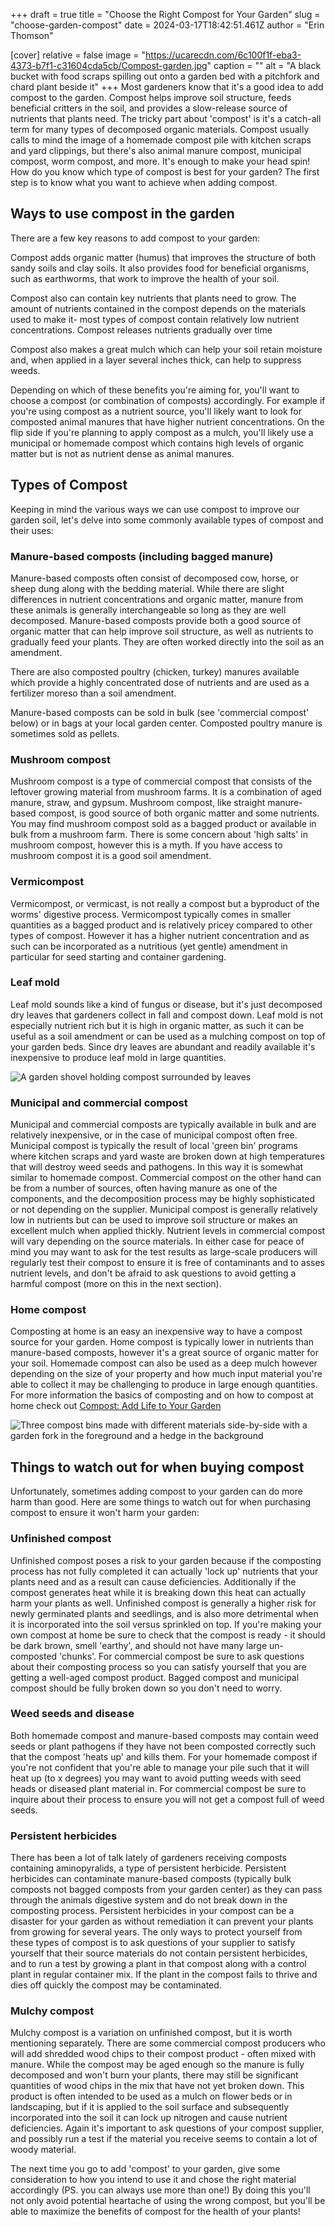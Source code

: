 +++
draft = true
title = "Choose the Right Compost for Your Garden"
slug = "choose-garden-compost"
date = 2024-03-17T18:42:51.461Z
author = "Erin Thomson"

[cover]
relative = false
image = "https://ucarecdn.com/6c100f1f-eba3-4373-b7f1-c31604cda5cb/Compost-garden.jpg"
caption = ""
alt = "A black bucket with food scraps spilling out onto a garden bed with a pitchfork and chard plant beside it"
+++
Most gardeners know that it's a good idea to add compost to the garden. Compost helps improve soil structure, feeds beneficial critters in the soil, and provides a slow-release source of nutrients that plants need. The tricky part about 'compost' is it's a catch-all term for many types of decomposed organic materials. Compost usually calls to mind the image of a homemade compost pile with kitchen scraps and yard clippings, but there's also animal manure compost, municipal compost, worm compost, and more. It's enough to make your head spin! How do you know which type of compost is best for your garden? The first step is to know what you want to achieve when adding compost.[](https://blog.planter.garden/posts/compost-add-life-to-your-garden/)

## Ways to use compost in the garden

There are a few key reasons to add compost to your garden:

Compost adds organic matter (humus) that improves the structure of both sandy soils and clay soils. It also provides food for beneficial organisms, such as earthworms, that work to improve the health of your soil.

Compost also can contain key nutrients that plants need to grow. The amount of nutrients contained in the compost depends on the materials used to make it- most types of compost contain relatively low nutrient concentrations. Compost releases nutrients gradually over time

Compost also makes a great mulch which can help your soil retain moisture and, when applied in a layer several inches thick, can help to suppress weeds.

Depending on which of these benefits you're aiming for, you'll want to choose a compost (or combination of composts) accordingly. For example if you're using compost as a nutrient source, you'll likely want to look for composted animal manures that have higher nutrient concentrations. On the flip side if you're planning to apply compost as a mulch, you'll likely use a municipal or homemade compost which contains high levels of organic matter but is not as nutrient dense as animal manures.

## Types of Compost

Keeping in mind the various ways we can use compost to improve our garden soil, let's delve into some commonly available types of compost and their uses:

### Manure-based composts (including bagged manure)

Manure-based composts often consist of decomposed cow, horse, or sheep dung along with the bedding material. While there are slight differences in nutrient concentrations and organic matter, manure from these animals is generally interchangeable so long as they are well decomposed. Manure-based composts provide both a good source of organic matter that can help improve soil structure, as well as nutrients to gradually feed your plants. They are often worked directly into the soil as an amendment.

There are also composted poultry (chicken, turkey) manures available which provide a highly concentrated dose of nutrients and are used as a fertilizer moreso than a soil amendment. 

Manure-based composts can be sold in bulk (see 'commercial compost' below) or in bags at your local garden center. Composted poultry manure is sometimes sold as pellets.

### Mushroom compost

Mushroom compost is a type of commercial compost that consists of the leftover growing material from mushroom farms. It is a combination of aged manure, straw, and gypsum. Mushroom compost, like straight manure-based compost, is good source of both organic matter and some nutrients. You may find mushroom compost sold as a bagged product or available in bulk from a mushroom farm. There is some concern about 'high salts' in mushroom compost, however this is a myth. If you have access to mushroom compost it is a good soil amendment.

### Vermicompost

Vermicompost, or vermicast, is not really a compost but a byproduct of the worms' digestive process. Vermicompost typically comes in smaller quantities as a bagged product and is relatively pricey compared to other types of compost. However it has a higher nutrient concentration and as such can be incorporated as a nutritious (yet gentle) amendment in particular for seed starting and container gardening.

### Leaf mold

Leaf mold sounds like a kind of fungus or disease, but it's just decomposed dry leaves that gardeners collect in fall and compost down. Leaf mold is not especially nutrient rich but it is high in organic matter, as such it can be useful as a soil amendment or can be used as a mulching compost on top of your garden beds. Since dry leaves are abundant and readily available it's inexpensive to produce leaf mold in large quantities.

![A garden shovel holding compost surrounded by leaves](https://ucarecdn.com/306722b4-de74-4c8c-97e1-35bf61bf65e7/Leaf-compost.jpg)

### Municipal and commercial compost

Municipal and commercial composts are typically available in bulk and are relatively inexpensive, or in the case of municipal compost often free. Municipal compost is typically the result of local 'green bin' programs where kitchen scraps and yard waste are broken down at high temperatures that will destroy weed seeds and pathogens. In this way it is somewhat similar to homemade compost. Commercial compost on the other hand can be from a number of sources, often having manure as one of the components, and the decomposition process may be highly sophisticated or not depending on the supplier. Municipal compost is generally relatively low in nutrients but can be used to improve soil structure or makes an excellent mulch when applied thickly. Nutrient levels in commercial compost will vary depending on the source materials. In either case for peace of mind you may want to ask for the test results as large-scale producers will regularly test their compost to ensure it is free of contaminants and to asses nutrient levels, and don't be afraid to ask questions to avoid getting a harmful compost (more on this in the next section).

### Home compost

Composting at home is an easy an inexpensive way to have a compost source for your garden. Home compost is typically lower in nutrients than manure-based composts, however it's a great source of organic matter for your soil. Homemade compost can also be used as a deep mulch however depending on the size of your property and how much input material you're able to collect it may be challenging to produce in large enough quantities. For more information the basics of composting and on how to compost at home check out [Compost: Add Life to Your Garden](https://blog.planter.garden/posts/compost-add-life-to-your-garden/)

![Three compost bins made with different materials side-by-side with a garden fork in the foreground and a hedge in the background](https://ucarecdn.com/45d916c3-82f1-4c36-8335-fb5a10b5ba49/Home-compost-bins.jpg)

## Things to watch out for when buying compost

Unfortunately, sometimes adding compost to your garden can do more harm than good. Here are some things to watch out for when purchasing compost to ensure it won't harm your garden:

### Unfinished compost

Unfinished compost poses a risk to your garden because if the composting process has not fully completed it can actually 'lock up' nutrients that your plants need and as a result can cause deficiencies. Additionally if the compost generates heat while it is breaking down this heat can actually harm your plants as well. Unfinished compost is generally a higher risk for newly germinated plants and seedlings, and is also more detrimental when it is incorporated into the soil versus sprinkled on top. If you're making your own compost at home be sure to check that the compost is ready - it should be dark brown, smell 'earthy', and should not have many large un-composted 'chunks'. For commercial compost be sure to ask questions about their composting process so you can satisfy yourself that you are getting a well-aged compost product. Bagged compost and municipal compost should be fully broken down so you don't need to worry.

### Weed seeds and disease

Both homemade compost and manure-based composts may contain weed seeds or plant pathogens if they have not been composted correctly such that the compost 'heats up' and kills them. For your homemade compost if you're not confident that you're able to manage your pile such that it will heat up (to x degrees) you may want to avoid putting weeds with seed heads or diseased plant material in. For commercial compost be sure to inquire about their process to ensure you will not get a compost full of weed seeds.

### Persistent herbicides

There has been a lot of talk lately of gardeners receiving composts containing aminopyralids, a type of persistent herbicide. Persistent herbicides can contaminate manure-based composts (typically bulk composts not bagged composts from your garden center) as they can pass through the animals digestive system and do not break down in the composting process. Persistent herbicides in your compost can be a disaster for your garden as without remediation it can prevent your plants from growing for several years. The only ways to protect yourself from these types of compost is to ask questions of your supplier to satisfy yourself that their source materials do not contain persistent herbicides, and to run a test by growing a plant in that compost along with a control plant in regular container mix. If the plant in the compost fails to thrive and dies off quickly the compost may be contaminated.

### Mulchy compost

Mulchy compost is a variation on unfinished compost, but it is worth mentioning separately. There are some commercial compost producers who will add shredded wood chips to their compost product - often mixed with manure. While the compost may be aged enough so the manure is fully decomposed and won't burn your plants, there may still be significant quantities of wood chips in the mix that have not yet broken down. This product is often intended to be used as a mulch on flower beds or in landscaping, but if it is applied to the soil surface and subsequently incorporated into the soil it can lock up nitrogen and cause nutrient deficiencies. Again it's important to ask questions of your compost supplier, and possibly run a test if the material you receive seems to contain a lot of woody material.

The next time you go to add 'compost' to your garden, give some consideration to how you intend to use it and chose the right material accordingly (PS. you can always use more than one!) By doing this you'll not only avoid potential heartache of using the wrong compost, but you'll be able to maximize the benefits of compost for the health of your plants!
